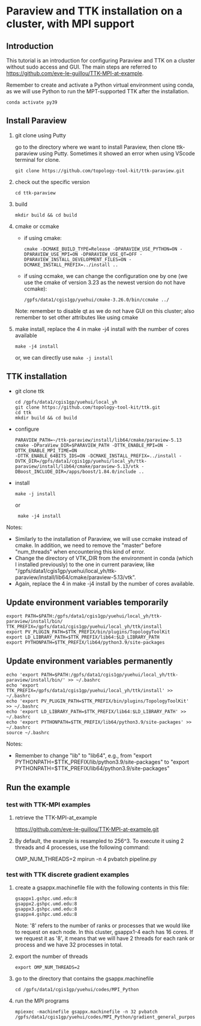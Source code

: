 # Paraview and TTK installation on a cluster, with MPI support

## Introduction
This tutorial is an introduction for configuring Paraview and TTK on a cluster without sudo access and GUI. The main steps are referred to https://github.com/eve-le-guillou/TTK-MPI-at-example.

Remember to create and activate a Python virtual environment using conda, as we will use Python to run the MPT-supported TTK after the installation.

```
conda activate py39
```

## Install Paraview
1) git clone using Putty
   
   go to the directory where we want to install Paraview, then clone ttk-paraview using Putty. Sometimes it showed an error when using VScode terminal for clone.
   ```
   git clone https://github.com/topology-tool-kit/ttk-paraview.git
   ```
   
3) check out the specific version
   
   ```
   cd ttk-paraview
   ```
   
4) build
   
   ```
   mkdir build && cd build
   ```
  
4) cmake or ccmake

   * if using cmake:
       ```
       cmake -DCMAKE_BUILD_TYPE=Release -DPARAVIEW_USE_PYTHON=ON -DPARAVIEW_USE_MPI=ON -DPARAVIEW_USE_QT=OFF -DPARAVIEW_INSTALL_DEVELOPMENT_FILES=ON -DCMAKE_INSTALL_PREFIX=../install ..
       ```
   * if using ccmake, we can change the configuration one by one (we use the cmake of version 3.23 as the newest version do not have ccmake):
      ```
      /gpfs/data1/cgis1gp/yuehui/cmake-3.26.0/bin/ccmake ../
      ```

   Note: remember to disable qt as we do not have GUI on this cluster; also remember to set other attributes like using cmake
   
5) make install, replace the 4 in make -j4 install with the number of cores available

   ```
   make -j4 install
   ```
   or, we can directly use ```make -j install```

## TTK installation

* git clone ttk
   ```
   cd /gpfs/data1/cgis1gp/yuehui/local_yh
   git clone https://github.com/topology-tool-kit/ttk.git
   cd ttk
   mkdir build && cd build
   ```
* configure
   ```
   PARAVIEW_PATH=~/ttk-paraview/install/lib64/cmake/paraview-5.13
   cmake -DParaView_DIR=$PARAVIEW_PATH -DTTK_ENABLE_MPI=ON -DTTK_ENABLE_MPI_TIME=ON 
   -DTTK_ENABLE_64BITS_IDS=ON -DCMAKE_INSTALL_PREFIX=../install -DVTK_DIR=/gpfs/data1/cgis1gp/yuehui/local_yh/ttk-paraview/install/lib64/cmake/paraview-5.13/vtk -DBoost_INCLUDE_DIR=/apps/boost/1.84.0/include ..
   ```
* install
  ```
  make -j install
  ```
  or
  ```
   make -j4 install
   ```

Notes:
* Similarly to the installation of Paraview, we will use ccmake instead of cmake. In addition, we need to remove the "master" before "num_threads" when encountering this kind of error.
* Change the directory of VTK_DIR from the environment in conda (which I installed previously) to the one in current paraview, like "/gpfs/data1/cgis1gp/yuehui/local_yh/ttk-paraview/install/lib64/cmake/paraview-5.13/vtk".
* Again, replace the 4 in make -j4 install by the number of cores available.

## Update environment variables temporarily
```
export PATH=$PATH:/gpfs/data1/cgis1gp/yuehui/local_yh/ttk-paraview/install/bin/
TTK_PREFIX=/gpfs/data1/cgis1gp/yuehui/local_yh/ttk/install
export PV_PLUGIN_PATH=$TTK_PREFIX/bin/plugins/TopologyToolKit
export LD_LIBRARY_PATH=$TTK_PREFIX/lib64:$LD_LIBRARY_PATH
export PYTHONPATH=$TTK_PREFIX/lib64/python3.9/site-packages
```

## Update environment variables permanently
```
echo 'export PATH=$PATH:/gpfs/data1/cgis1gp/yuehui/local_yh/ttk-paraview/install/bin/' >> ~/.bashrc
echo 'export TTK_PREFIX=/gpfs/data1/cgis1gp/yuehui/local_yh/ttk/install' >> ~/.bashrc
echo 'export PV_PLUGIN_PATH=$TTK_PREFIX/bin/plugins/TopologyToolKit' >> ~/.bashrc
echo 'export LD_LIBRARY_PATH=$TTK_PREFIX/lib64:$LD_LIBRARY_PATH' >> ~/.bashrc
echo 'export PYTHONPATH=$TTK_PREFIX/lib64/python3.9/site-packages' >> ~/.bashrc
source ~/.bashrc
```

Notes:
* Remember to change "lib" to "lib64", e.g., from "export PYTHONPATH=$TTK_PREFIX/lib/python3.9/site-packages" to "export PYTHONPATH=$TTK_PREFIX/lib64/python3.9/site-packages"

## Run the example
### test with TTK-MPI examples
1) retrieve the TTK-MPI-at_example
   
   https://github.com/eve-le-guillou/TTK-MPI-at-example.git
2) By default, the example is resampled to 256^3. To execute it using 2 threads and 4 processes, use the following command:
   
   OMP_NUM_THREADS=2 mpirun -n 4 pvbatch pipeline.py

### test with TTK discrete gradient examples
1) create a gsappx.machinefile file with the following contents in this file:
   ```
   gsappx1.gshpc.umd.edu:8
   gsappx2.gshpc.umd.edu:8
   gsappx3.gshpc.umd.edu:8
   gsappx4.gshpc.umd.edu:8
   ```
   Note: '8' refers to the number of ranks or processes that we would like to request on each node. In this cluster, gsappx1-4 each has 16 cores. If we request it as '8', it means that we will have 2 threads for each rank or process and we have 32 processes in total.
   
2) export the number of threads
   ```
   export OMP_NUM_THREADS=2
   ```

3) go to the directory that contains the gsappx.machinefile
   ```
   cd /gpfs/data1/cgis1gp/yuehui/codes/MPI_Python
   ```

4) run the MPI programs
   ```
   mpiexec -machinefile gsappx.machinefile -n 32 pvbatch /gpfs/data1/cgis1gp/yuehui/codes/MPI_Python/gradient_general_purpose_separate_timing_triangle_mesh_noOutputs_04162025.py
   ```

